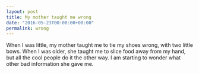 ```yaml
---
layout: post
title: My mother taught me wrong
date: "2016-05-23T00:00:00+00:00"
permalink: wrong
---
```


When I was little, my mother taught me to tie my shoes wrong, with two little bows. When I was older, she taught me to slice food away from my hand, but all the cool people do it the other way. I am starting to wonder what other bad information she gave me.
